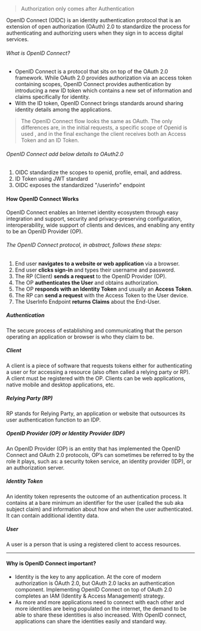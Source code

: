 > Authorization only comes after Authentication

OpenID Connect (OIDC) is an identity authentication protocol that is an extension of open authorization (OAuth) 2.0 to standardize the process for authenticating and authorizing users when they sign in to access digital services.
###### What is OpenID Connect?  
- OpenID Connect is a protocol that sits on top of the OAuth 2.0 framework. While OAuth 2.0 provides authorization via an access token containing scopes, OpenID Connect provides authentication by introducing a new ID token which contains a new set of information and claims specifically for identity.  
- With the ID token, OpenID Connect brings standards around sharing identity details among the applications.

> The OpenID Connect flow looks the same as OAuth. The only differences are, in the initial requests, a specific scope of Openid is used , and in the final exchange the client receives both an Access Token and an ID Token.
###### OpenID Connect add below details to OAuth2.0
1. OIDC standardize the scopes to openid, profile, email, and address.
2. ID Token using JWT standard
3. OIDC exposes the standardized "/userinfo" endpoint
#### How OpenID Connect Works
OpenID Connect enables an Internet identity ecosystem through easy integration and support, security and privacy-preserving configuration, interoperability, wide support of clients and devices, and enabling any entity to be an OpenID Provider (OP).

###### The OpenID Connect protocol, in abstract, follows these steps:
1. End user **navigates to a website or web application** via a browser.
2. End user **clicks sign-in** and types their username and password.
3. The RP (Client) **sends a request** to the OpenID Provider (OP).
4. The OP **authenticates the User** and obtains authorization.
5. The OP **responds with an Identity Token** and usually an **Access Token**.
6. The RP can **send a request** with the Access Token to the User device.
7. The UserInfo Endpoint **returns Claims** about the End-User.


##### Authentication
The secure process of establishing and communicating that the person operating an application or browser is who they claim to be.
##### Client
A client is a piece of software that requests tokens either for authenticating a user or for accessing a resource (also often called a relying party or RP). A client must be registered with the OP. Clients can be web applications, native mobile and desktop applications, etc.
##### Relying Party (RP)
RP stands for Relying Party, an application or website that outsources its user authentication function to an IDP.
##### OpenID Provider (OP) or Identity Provider (IDP)
An OpenID Provider (OP) is an entity that has implemented the OpenID Connect and OAuth 2.0 protocols, OP’s can sometimes be referred to by the role it plays, such as: a security token service, an identity provider (IDP), or an authorization server.
##### Identity Token
An identity token represents the outcome of an authentication process. It contains at a bare minimum an identifier for the user (called the sub aka subject claim) and information about how and when the user authenticated. It can contain additional identity data.
##### User
A user is a person that is using a registered client to access resources.

---
#### Why is OpenID Connect important?
- Identity is the key to any application. At the core of modern authorization is OAuth 2.0, but OAuth 2.0 lacks an authentication component. Implementing OpenID Connect on top of OAuth 2.0 completes an IAM (Identity & Access Management) strategy.
- As more and more applications need to connect with each other and more identities are being populated on the internet, the demand to be able to share these identities is also increased. With OpenID connect, applications can share the identities easily and standard way.